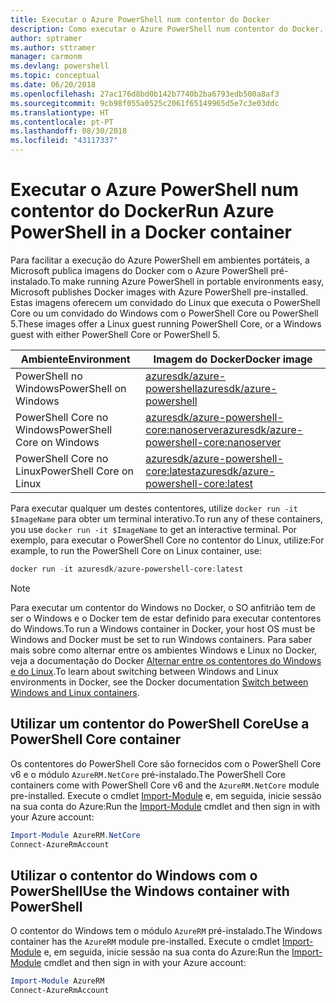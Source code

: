```yaml
---
title: Executar o Azure PowerShell num contentor do Docker
description: Como executar o Azure PowerShell num contentor do Docker.
author: sptramer
ms.author: sttramer
manager: carmonm
ms.devlang: powershell
ms.topic: conceptual
ms.date: 06/20/2018
ms.openlocfilehash: 27ac176d8bd0b142b7740b2ba6793edb500a8af3
ms.sourcegitcommit: 9cb98f055a0525c2061f65149965d5e7c3e03ddc
ms.translationtype: HT
ms.contentlocale: pt-PT
ms.lasthandoff: 08/30/2018
ms.locfileid: "43117337"
---
```

# <a name="run-azure-powershell-in-a-docker-container"></a><span data-ttu-id="511db-103">Executar o Azure PowerShell num contentor do Docker</span><span class="sxs-lookup"><span data-stu-id="511db-103">Run Azure PowerShell in a Docker container</span></span>

<span data-ttu-id="511db-104">Para facilitar a execução do Azure PowerShell em ambientes portáteis, a Microsoft publica imagens do Docker com o Azure PowerShell pré-instalado.</span><span class="sxs-lookup"><span data-stu-id="511db-104">To make running Azure PowerShell in portable environments easy, Microsoft publishes Docker images with Azure PowerShell pre-installed.</span></span> <span data-ttu-id="511db-105">Estas imagens oferecem um convidado do Linux que executa o PowerShell Core ou um convidado do Windows com o PowerShell Core ou PowerShell 5.</span><span class="sxs-lookup"><span data-stu-id="511db-105">These images offer a Linux guest running PowerShell Core, or a Windows guest with either PowerShell Core or PowerShell 5.</span></span>

| <span data-ttu-id="511db-106">Ambiente</span><span class="sxs-lookup"><span data-stu-id="511db-106">Environment</span></span> | <span data-ttu-id="511db-107">Imagem do Docker</span><span class="sxs-lookup"><span data-stu-id="511db-107">Docker image</span></span> |
|-------------|--------------|
| <span data-ttu-id="511db-108">PowerShell no Windows</span><span class="sxs-lookup"><span data-stu-id="511db-108">PowerShell on Windows</span></span> | [<span data-ttu-id="511db-109">azuresdk/azure-powershell</span><span class="sxs-lookup"><span data-stu-id="511db-109">azuresdk/azure-powershell</span></span>](https://hub.docker.com/r/azuresdk/azure-powershell/) |
| <span data-ttu-id="511db-110">PowerShell Core no Windows</span><span class="sxs-lookup"><span data-stu-id="511db-110">PowerShell Core on Windows</span></span> | [<span data-ttu-id="511db-111">azuresdk/azure-powershell-core:nanoserver</span><span class="sxs-lookup"><span data-stu-id="511db-111">azuresdk/azure-powershell-core:nanoserver</span></span>](https://hub.docker.com/r/azuresdk/azure-powershell-core/) |
| <span data-ttu-id="511db-112">PowerShell Core no Linux</span><span class="sxs-lookup"><span data-stu-id="511db-112">PowerShell Core on Linux</span></span> | [<span data-ttu-id="511db-113">azuresdk/azure-powershell-core:latest</span><span class="sxs-lookup"><span data-stu-id="511db-113">azuresdk/azure-powershell-core:latest</span></span>](https://hub.docker.com/r/azuresdk/azure-powershell-core/) |

<span data-ttu-id="511db-114">Para executar qualquer um destes contentores, utilize `docker run -it $ImageName` para obter um terminal interativo.</span><span class="sxs-lookup"><span data-stu-id="511db-114">To run any of these containers, you use `docker run -it $ImageName` to get an interactive terminal.</span></span> <span data-ttu-id="511db-115">Por exemplo, para executar o PowerShell Core no contentor do Linux, utilize:</span><span class="sxs-lookup"><span data-stu-id="511db-115">For example, to run the PowerShell Core on Linux container, use:</span></span>

```powershell
docker run -it azuresdk/azure-powershell-core:latest
```

> [!NOTE]
> <span data-ttu-id="511db-116">Para executar um contentor do Windows no Docker, o SO anfitrião tem de ser o Windows e o Docker tem de estar definido para executar contentores do Windows.</span><span class="sxs-lookup"><span data-stu-id="511db-116">To run a Windows container in Docker, your host OS must be Windows and Docker must be set to run Windows containers.</span></span> <span data-ttu-id="511db-117">Para saber mais sobre como alternar entre os ambientes Windows e Linux no Docker, veja a documentação do Docker [Alternar entre os contentores do Windows e do Linux](https://docs.docker.com/docker-for-windows/#switch-between-windows-and-linux-containers).</span><span class="sxs-lookup"><span data-stu-id="511db-117">To learn about switching between Windows and Linux environments in Docker, see the Docker documentation [Switch between Windows and Linux containers](https://docs.docker.com/docker-for-windows/#switch-between-windows-and-linux-containers).</span></span>

## <a name="use-a-powershell-core-container"></a><span data-ttu-id="511db-118">Utilizar um contentor do PowerShell Core</span><span class="sxs-lookup"><span data-stu-id="511db-118">Use a PowerShell Core container</span></span>

<span data-ttu-id="511db-119">Os contentores do PowerShell Core são fornecidos com o PowerShell Core v6 e o módulo `AzureRM.NetCore` pré-instalado.</span><span class="sxs-lookup"><span data-stu-id="511db-119">The PowerShell Core containers come with PowerShell Core v6 and the `AzureRM.NetCore` module pre-installed.</span></span> <span data-ttu-id="511db-120">Execute o cmdlet [Import-Module](/powershell/module/microsoft.powershell.core/import-module) e, em seguida, inicie sessão na sua conta do Azure:</span><span class="sxs-lookup"><span data-stu-id="511db-120">Run the [Import-Module](/powershell/module/microsoft.powershell.core/import-module) cmdlet and then sign in with your Azure account:</span></span>

```powershell
Import-Module AzureRM.NetCore
Connect-AzureRmAccount
```

## <a name="use-the-windows-container-with-powershell"></a><span data-ttu-id="511db-121">Utilizar o contentor do Windows com o PowerShell</span><span class="sxs-lookup"><span data-stu-id="511db-121">Use the Windows container with PowerShell</span></span>

<span data-ttu-id="511db-122">O contentor do Windows tem o módulo `AzureRM` pré-instalado.</span><span class="sxs-lookup"><span data-stu-id="511db-122">The Windows container has the `AzureRM` module pre-installed.</span></span> <span data-ttu-id="511db-123">Execute o cmdlet [Import-Module](/powershell/module/microsoft.powershell.core/import-module) e, em seguida, inicie sessão na sua conta do Azure:</span><span class="sxs-lookup"><span data-stu-id="511db-123">Run the [Import-Module](/powershell/module/microsoft.powershell.core/import-module) cmdlet and then sign in with your Azure account:</span></span>

```powershell
Import-Module AzureRM
Connect-AzureRmAccount
```
